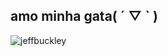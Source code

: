 ## amo minha gata( ´ ▽ ` )
<img src="https://www.irishtimes.com/resizer/v2/7WOCB2V7IT5DEZ6LPXCR3LFHYY.jpg?auth=049dfdd562154c53ff3fa42601f008ee4382c7a317faa94641059d6c69bb0ed2&smart=true&width=1600&height=900" alt="jeffbuckley">


<!--
**mateusbobao/mateusbobao** is a ✨ _special_ ✨ repository because its `README.md` (this file) appears on your GitHub profile.

Here are some ideas to get you started:

- 🔭 I’m currently working on ...
- 🌱 I’m currently learning ...
- 👯 I’m looking to collaborate on ...
- 🤔 I’m looking for help with ...
- 💬 Ask me about ...
- 📫 How to reach me: ...
- 😄 Pronouns: ...
- ⚡ Fun fact: ...
-->
